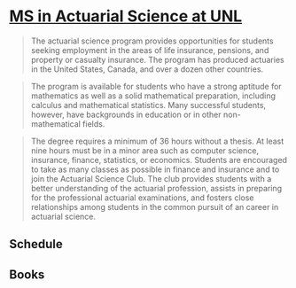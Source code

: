 # [MS in Actuarial Science at UNL](http://www.unl.edu/gradstudies/prospective/programs/ActuarialScience#about)

>The actuarial science program provides opportunities for students seeking employment in the areas of life insurance, pensions, and property or casualty insurance. The program has produced actuaries in the United States, Canada, and over a dozen other countries.

>The program is available for students who have a strong aptitude for mathematics as well as a solid mathematical preparation, including calculus and mathematical statistics. Many successful students, however, have backgrounds in education or in other non-mathematical fields.

>The degree requires a minimum of 36 hours without a thesis. At least nine hours must be in a minor area such as computer science, insurance, finance, statistics, or economics. Students are encouraged to take as many classes as possible in finance and insurance and to join the Actuarial Science Club. The club provides students with a better understanding of the actuarial profession, assists in preparing for the professional actuarial examinations, and fosters close relationships among students in the common pursuit of an career in actuarial science.

## Schedule

## Books


